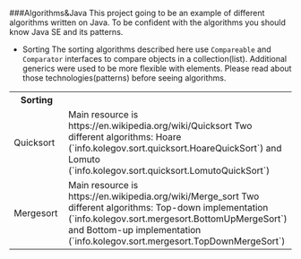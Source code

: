 ###Algorithms&Java
This project going to be an example of different algorithms written on Java.
To be confident with the algorithms you should know Java SE and its patterns.
- Sorting
The sorting algorithms described here use `Compareable` and `Comparator` interfaces to compare objects in a collection(list). Additional generics were  used to be more flexible with elements. Please read about those technologies(patterns) before seeing algorithms.
<table>
  <tr>
    <th width="300px">Sorting</th><th width="300px"></th>
  </tr>
  <tr>
    <td>Quicksort</td>
    <td>
		Main resource is https://en.wikipedia.org/wiki/Quicksort
		Two different algorithms:
		Hoare (`info.kolegov.sort.quicksort.HoareQuickSort`) and
		Lomuto (`info.kolegov.sort.quicksort.LomutoQuickSort`)
    </td>
  </tr>
  <tr>
    <td>Mergesort</td>
    <td>
		Main resource is https://en.wikipedia.org/wiki/Merge_sort
		Two different algorithms:
		Top-down implementation (`info.kolegov.sort.mergesort.BottomUpMergeSort`) and
		Bottom-up implementation (`info.kolegov.sort.mergesort.TopDownMergeSort`)
    </td>
  </tr>
</table>